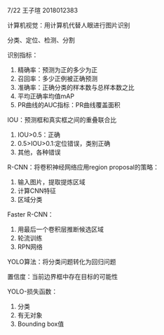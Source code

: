 7/22 王子瑄 2018012383

计算机视觉：用计算机代替人眼进行图片识别

分类、定位、检测、分割

识别指标：

1. 精确率：预测为正的多少为正
2. 召回率：多少正例被正确预测
3. 准确率：正确分类的样本数与总样本数之比
4. 平均正确率均值mAP
5. PR曲线的AUC指标：PR曲线覆盖面积

IOU：预测框和真实框之间的重叠联合比

1. IOU>0.5：正确
2. 0.5>IOU>0.1:定位错误，类别正确
3. 其他，各种错误

R-CNN：将卷积神经网络应用region proposal的策略：

1. 输入图片，提取提炼区域
2. 计算CNN特征
3. 区域分类

Faster R-CNN：

1. 用最后一个卷积层推断候选区域
2. 轮流训练
3. RPN网络

YOLO算法：将分类问题转化为回归问题

置信度：当前边界框中存在目标的可能性

YOLO-损失函数：

1. 分类
2. 有无对象
3. Bounding box值

